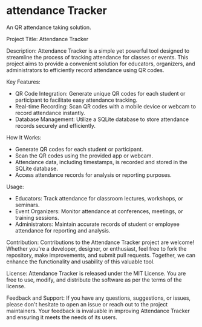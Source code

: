 # attendance Tracker
An QR attendance taking solution.

Project Title: Attendance Tracker

Description:
Attendance Tracker is a simple yet powerful tool designed to streamline the process of tracking attendance for classes or events. This project aims to provide a convenient solution for educators, organizers, and administrators to efficiently record attendance using QR codes.

Key Features:

* QR Code Integration: Generate unique QR codes for each student or participant to facilitate easy attendance tracking.
* Real-time Recording: Scan QR codes with a mobile device or webcam to record attendance instantly.
* Database Management: Utilize a SQLite database to store attendance records securely and efficiently.

How It Works:

* Generate QR codes for each student or participant.
* Scan the QR codes using the provided app or webcam.
* Attendance data, including timestamps, is recorded and stored in the SQLite database.
* Access attendance records for analysis or reporting purposes.

Usage:

* Educators: Track attendance for classroom lectures, workshops, or seminars.
* Event Organizers: Monitor attendance at conferences, meetings, or training sessions.
* Administrators: Maintain accurate records of student or employee attendance for reporting and analysis.

Contribution:
Contributions to the Attendance Tracker project are welcome! Whether you're a developer, designer, or enthusiast, feel free to fork the repository, make improvements, and submit pull requests. Together, we can enhance the functionality and usability of this valuable tool.

License:
Attendance Tracker is released under the MIT License. You are free to use, modify, and distribute the software as per the terms of the license.

Feedback and Support:
If you have any questions, suggestions, or issues, please don't hesitate to open an issue or reach out to the project maintainers. Your feedback is invaluable in improving Attendance Tracker and ensuring it meets the needs of its users.